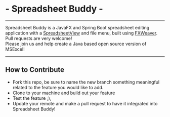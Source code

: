  # - Spreadsheet Buddy -
____
Spreadsheet Buddy is a JavaFX and Spring Boot spreadsheet editing application with a 
[SpreadsheetView](https://github.com/controlsfx/controlsfx) and file menu, built using
[FXWeaver](https://github.com/rgielen/javafx-weaver). <br>
Pull requests are very welcome! <br> 
Please join us and help create a Java based open source 
version of MSExcel!
____

## How to Contribute
+ Fork this repo, be sure to name the new branch something meaningful 
related to the feature you would like to add. 
+ Clone to your machine and build out your feature
+ Test the feature ;),
+ Update your remote and make a pull request to have it integrated
into Spreadsheet Buddy!
